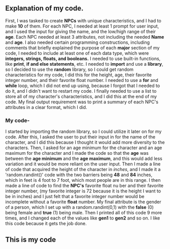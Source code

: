 ## Explanation of my code. 
First, I was tasked to create **NPCs** with unique characteristics, and I had to make **10** of them. For each NPC, I needed at least 1 prompt for user input, and I used the input for giving the name, and the low/high range of their **age**. Each NPC needed at least 3 attributes, not including the needed **Name** and **age**. 
I also needed certain programming constructions, including comments that briefly  explained the purpose of each **major** section of my code, I needed to include at least one of each data type, which were **integers, strings, floats, and booleans.**
I needed to use built-in functions, like **print**, **if and else statements**, etc. 
I needed to **import** and use a **library**, so I decided to use the **random** library, so I could get random characteristics for my code, I did this for the height, age, their favorite integer number, and their favorite float number. 
I needed to use a **for** and **while** loop, which I did not end up using, because I forgot that I needed to do it, and I didn't want to restart my code. 
I finally needed to use a list to store all of my character's characteristics, and I did this at the end of my code. 
My final output requirement was to print a summary of each NPC's attributes in a clear format, which I did. 
### My code-
I started by importing the random library, so I could utilize it later on for my code. After this, I asked the user to put their input in for the name of the character, and I did this because I thought it would add more diversity to the characters. Then, I asked for an age minimum for the character and an age maximum for the character and I made the code so that the **age** was between the **age minimum** and the **age maximum**, and this would add less variation and it would be more reliant on the user input. Then I made a line of code that acquired the height of the character in _inches_, and I made it  a 'random.randint()' code with the two barriers being **48** and **84** inches, which in feet is 4 foot to 7 foot, which most people are in this range. I then made a line of code to find the **NPC's** favorite float nu ber and their favorite integer number, (my favorite integer is 72 because it is the height I want to be in inches) and I just felt that a favorite integer number would be incomplete without a favorite **float** number. My final attribute is the gender of a person, which I set up with a random.randint(0,1) with the **false** (0) being female and **true** (1) being male. 
Then I printed all of this code 9 more times, and I changed each of the values like **gen1** to **gen2** and so on. I like this code because it gets the job done.
## This is my code
